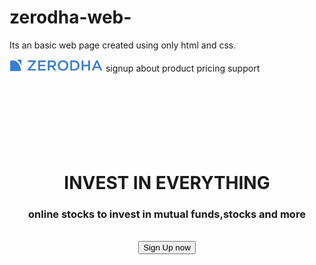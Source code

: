 # zerodha-web-
Its an basic web page  created using only html and css.
<div>
    <img width="150" src="logo.svg" alt="">
    <span>
        signup
    </span>
    <span>about</span>
    <span>product</span>
    <span>pricing</span>
    <span>support</span>
</div>
<br>
<br>
<br>

<div>
    <center>
        <img width="800" src="photo1.png" alt="">
    </center>
</div>
<br>
<br>
<br>
<div>
    <center>
        <h1>INVEST IN EVERYTHING</h1>
    </center>
</div>
<div>
    <center>
        <h3>online stocks to invest in mutual funds,stocks and more</h3>
    </center>
</div>
<br>
<div>
    <center>
        <button>
            Sign Up now
        </button>
    </center>
</div>
